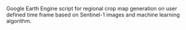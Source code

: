 Google Earth Engine script for regional crop map generation on user defined time frame based on Sentinel-1 images and machine learning algorithm.
